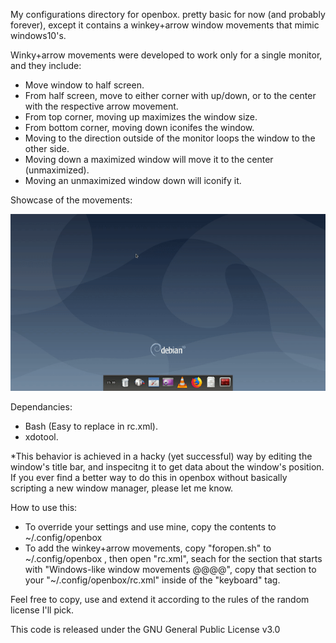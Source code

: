 My configurations directory for openbox.
pretty basic for now (and probably forever), except it contains a winkey+arrow window movements that mimic windows10's.

Winky+arrow movements were developed to work only for a single monitor, and they include:
- Move window to half screen.
- From half screen, move to either corner with up/down, or to the center with the respective arrow movement.
- From top corner, moving up maximizes the window size.
- From bottom corner, moving down iconifes the window.
- Moving to the direction outside of the monitor loops the window to the other side.
- Moving down a maximized window will move it to the center (unmaximized).
- Moving an unmaximized window down will iconify it.

Showcase of the movements:

![](openbox_bindings_showcase.gif)

Dependancies:
- Bash (Easy to replace in rc.xml).
- xdotool.

*This behavior is achieved in a hacky (yet successful) way by editing the window's title bar, and inspecitng it to get data about
the window's position. If you ever find a better way to do this in openbox without basically scripting a new window manager, please
let me know.

How to use this:
- To override your settings and use mine, copy the contents to \~/.config/openbox
- To add the winkey+arrow movements, copy "foropen.sh" to \~/.config/openbox , then open "rc.xml", seach for the section that starts
  with "Windows-like window movements @@@@", copy that section to your "\~/.config/openbox/rc.xml" inside of the "keyboard" tag.

Feel free to copy, use and extend it according to the rules of the random license I'll pick.

This code is released under the GNU General Public License v3.0
